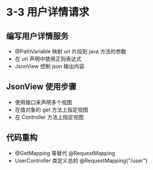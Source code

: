 # 3-3 用户详情请求

## 编写用户详情服务

* @PathVariable 映射 url 片段到 java 方法的参数
* 在 url 声明中使用正则表达式
* JsonView 控制 json 输出内容

## JsonView 使用步骤

* 使用接口来声明多个视图
* 在值对象的 get 方法上指定视图
* 在 Controller 方法上指定视图

## 代码重构

* @GetMapping 等替代 @RequestMapping
* UserController 类定义总的 @RequestMapping("/user")

